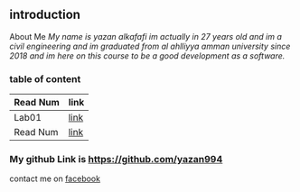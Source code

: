 ## introduction 
About Me
*My name is yazan alkafafi im actually in 27 years old and im a civil engineering 
and im graduated from al ahlliyya amman university since 2018 
and im here on this course to be a good development as a software.*
### table of content
Read Num                                   |   link             
-------------------------------------------|----------------------------------------
Lab01                                      |   [link](lab01.md)
Read Num                                   |   [link](read01.md)


### My github Link is https://github.com/yazan994
contact me on [facebook](https://web.facebook.com/yazan.alkafafi.3)

 
